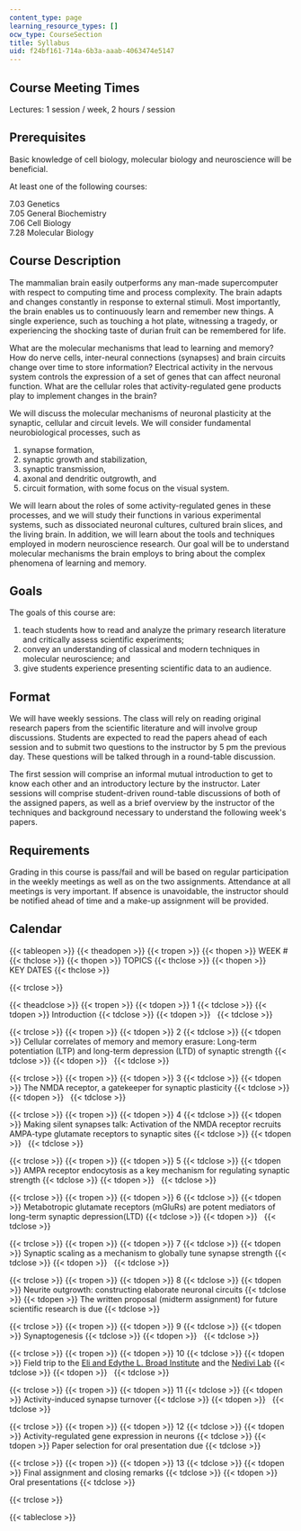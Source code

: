 ```yaml
---
content_type: page
learning_resource_types: []
ocw_type: CourseSection
title: Syllabus
uid: f24bf161-714a-6b3a-aaab-4063474e5147
---
```


Course Meeting Times
--------------------

Lectures: 1 session / week, 2 hours / session

Prerequisites
-------------

Basic knowledge of cell biology, molecular biology and neuroscience will be beneficial.

At least one of the following courses:

7.03 Genetics  
7.05 General Biochemistry  
7.06 Cell Biology  
7.28 Molecular Biology

Course Description
------------------

The mammalian brain easily outperforms any man-made supercomputer with respect to computing time and process complexity. The brain adapts and changes constantly in response to external stimuli. Most importantly, the brain enables us to continuously learn and remember new things. A single experience, such as touching a hot plate, witnessing a tragedy, or experiencing the shocking taste of durian fruit can be remembered for life.

What are the molecular mechanisms that lead to learning and memory? How do nerve cells, inter-neural connections (synapses) and brain circuits change over time to store information? Electrical activity in the nervous system controls the expression of a set of genes that can affect neuronal function. What are the cellular roles that activity-regulated gene products play to implement changes in the brain?

We will discuss the molecular mechanisms of neuronal plasticity at the synaptic, cellular and circuit levels. We will consider fundamental neurobiological processes, such as

1.  synapse formation,
2.  synaptic growth and stabilization,
3.  synaptic transmission,
4.  axonal and dendritic outgrowth, and
5.  circuit formation, with some focus on the visual system.

We will learn about the roles of some activity-regulated genes in these processes, and we will study their functions in various experimental systems, such as dissociated neuronal cultures, cultured brain slices, and the living brain. In addition, we will learn about the tools and techniques employed in modern neuroscience research. Our goal will be to understand molecular mechanisms the brain employs to bring about the complex phenomena of learning and memory.

Goals
-----

The goals of this course are:

1.  teach students how to read and analyze the primary research literature and critically assess scientific experiments;
2.  convey an understanding of classical and modern techniques in molecular neuroscience; and
3.  give students experience presenting scientific data to an audience.

Format
------

We will have weekly sessions. The class will rely on reading original research papers from the scientific literature and will involve group discussions. Students are expected to read the papers ahead of each session and to submit two questions to the instructor by 5 pm the previous day. These questions will be talked through in a round-table discussion.

The first session will comprise an informal mutual introduction to get to know each other and an introductory lecture by the instructor. Later sessions will comprise student-driven round-table discussions of both of the assigned papers, as well as a brief overview by the instructor of the techniques and background necessary to understand the following week's papers.

Requirements
------------

Grading in this course is pass/fail and will be based on regular participation in the weekly meetings as well as on the two assignments. Attendance at all meetings is very important. If absence is unavoidable, the instructor should be notified ahead of time and a make-up assignment will be provided.

Calendar
--------

{{< tableopen >}}
{{< theadopen >}}
{{< tropen >}}
{{< thopen >}}
WEEK #
{{< thclose >}}
{{< thopen >}}
TOPICS
{{< thclose >}}
{{< thopen >}}
KEY DATES
{{< thclose >}}

{{< trclose >}}

{{< theadclose >}}
{{< tropen >}}
{{< tdopen >}}
1
{{< tdclose >}}
{{< tdopen >}}
Introduction
{{< tdclose >}}
{{< tdopen >}}
 
{{< tdclose >}}

{{< trclose >}}
{{< tropen >}}
{{< tdopen >}}
2
{{< tdclose >}}
{{< tdopen >}}
Cellular correlates of memory and memory erasure: Long-term potentiation (LTP) and long-term depression (LTD) of synaptic strength
{{< tdclose >}}
{{< tdopen >}}
 
{{< tdclose >}}

{{< trclose >}}
{{< tropen >}}
{{< tdopen >}}
3
{{< tdclose >}}
{{< tdopen >}}
The NMDA receptor, a gatekeeper for synaptic plasticity
{{< tdclose >}}
{{< tdopen >}}
 
{{< tdclose >}}

{{< trclose >}}
{{< tropen >}}
{{< tdopen >}}
4
{{< tdclose >}}
{{< tdopen >}}
Making silent synapses talk: Activation of the NMDA receptor recruits AMPA-type glutamate receptors to synaptic sites
{{< tdclose >}}
{{< tdopen >}}
 
{{< tdclose >}}

{{< trclose >}}
{{< tropen >}}
{{< tdopen >}}
5
{{< tdclose >}}
{{< tdopen >}}
AMPA receptor endocytosis as a key mechanism for regulating synaptic strength
{{< tdclose >}}
{{< tdopen >}}
 
{{< tdclose >}}

{{< trclose >}}
{{< tropen >}}
{{< tdopen >}}
6
{{< tdclose >}}
{{< tdopen >}}
Metabotropic glutamate receptors (mGluRs) are potent mediators of long-term synaptic depression(LTD)
{{< tdclose >}}
{{< tdopen >}}
 
{{< tdclose >}}

{{< trclose >}}
{{< tropen >}}
{{< tdopen >}}
7
{{< tdclose >}}
{{< tdopen >}}
Synaptic scaling as a mechanism to globally tune synapse strength
{{< tdclose >}}
{{< tdopen >}}
 
{{< tdclose >}}

{{< trclose >}}
{{< tropen >}}
{{< tdopen >}}
8
{{< tdclose >}}
{{< tdopen >}}
Neurite outgrowth: constructing elaborate neuronal circuits
{{< tdclose >}}
{{< tdopen >}}
The written proposal (midterm assignment) for future scientific research is due
{{< tdclose >}}

{{< trclose >}}
{{< tropen >}}
{{< tdopen >}}
9
{{< tdclose >}}
{{< tdopen >}}
Synaptogenesis
{{< tdclose >}}
{{< tdopen >}}
 
{{< tdclose >}}

{{< trclose >}}
{{< tropen >}}
{{< tdopen >}}
10
{{< tdclose >}}
{{< tdopen >}}
Field trip to the [Eli and Edythe L. Broad Institute](http://www.broadinstitute.org/) and the [Nedivi Lab](http://web.mit.edu/picower/faculty/nedivi.html)
{{< tdclose >}}
{{< tdopen >}}
 
{{< tdclose >}}

{{< trclose >}}
{{< tropen >}}
{{< tdopen >}}
11
{{< tdclose >}}
{{< tdopen >}}
Activity-induced synapse turnover
{{< tdclose >}}
{{< tdopen >}}
 
{{< tdclose >}}

{{< trclose >}}
{{< tropen >}}
{{< tdopen >}}
12
{{< tdclose >}}
{{< tdopen >}}
Activity-regulated gene expression in neurons
{{< tdclose >}}
{{< tdopen >}}
Paper selection for oral presentation due
{{< tdclose >}}

{{< trclose >}}
{{< tropen >}}
{{< tdopen >}}
13
{{< tdclose >}}
{{< tdopen >}}
Final assignment and closing remarks
{{< tdclose >}}
{{< tdopen >}}
Oral presentations
{{< tdclose >}}

{{< trclose >}}

{{< tableclose >}}